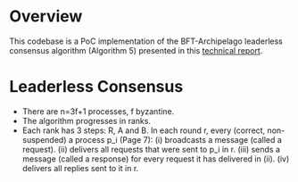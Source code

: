 # Overview 
This codebase is a PoC implementation of the BFT-Archipelago leaderless consensus algorithm (Algorithm 5) presented in this [technical report](https://infoscience.epfl.ch/entities/publication/dcd9f339-a6fc-4b35-a3a3-beda85890adb).

# Leaderless Consensus
- There are n=3f+1 processes, f byzantine. 
- The algorithm progresses in ranks.
- Each rank has 3 steps: R, A and B.
In each round r, every (correct, non-suspended) a process p_i (Page 7):
(i) broadcasts a message (called a request).
(ii) delivers all requests that were sent to p_i in r.
(iii) sends a message (called a response) for every request it has delivered in (ii).
(iv) delivers all replies sent to it in r.